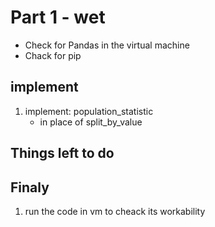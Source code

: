 # Part 1 - wet 

* Check for Pandas in the virtual machine
* Chack for pip

## implement

1. implement: population_statistic
	- in place of split_by_value

## Things left to do

## Finaly

1. run the code in vm to cheack its workability
